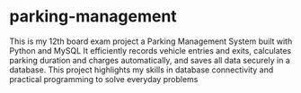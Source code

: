 # parking-management
This is my 12th board exam project a Parking Management System built with Python and MySQL It efficiently records vehicle entries and exits, calculates parking duration and charges automatically, and saves all data securely in a database. This project highlights my skills in database connectivity and practical programming to solve everyday problems
